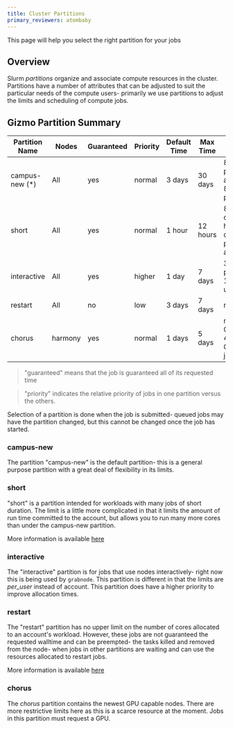 ```yaml
---
title: Cluster Partitions
primary_reviewers: atombaby
---
```


This page will help you select the right partition for your jobs

## Overview

Slurm _partitions_ organize and associate compute resources in the cluster. Partitions have a number of attributes that can be adjusted to suit the particular needs of the compute users- primarily we use partitions to adjust the limits and scheduling of compute jobs.

## Gizmo Partition Summary

| Partition Name | Nodes | Guaranteed | Priority | Default Time | Max Time | Limits
|----------------|-------|------------|----------|----------|----------|--------
| campus-new (*) | All   | yes        | normal   | 3 days   | 30 days  | 800 cores per account, 800 cores per user
| short          | All   | yes        | normal   | 1 hour   | 12 hours | 8000 core-hours committed per account
| interactive    | All   | yes        | higher   | 1 day    | 7 days   | 36 cores per user, 1 GPU per user
| restart        | All   | no         | low      | 3 days   | 7 days   | no limit
| chorus        | harmony   | yes         | normal      | 1 days   | 5 days   | min 1 GPU, max 4, max 8 CPU per job

> "guaranteed" means that the job is guaranteed all of its requested time

> "priority" indicates the relative priority of jobs in one partition versus the others.

Selection of a partition is done when the job is submitted- queued jobs may have the partition changed, but this cannot be changed once the job has started.

### campus-new

The partition "campus-new" is the default partition- this is a general purpose partition with a great deal of flexibility in its limits.

### short

"short" is a partition intended for workloads with many jobs of short duration.  The limit is a little more complicated in that it limits the amount of run time committed to the account, but allows you to run many more cores than under the campus-new partition.

More information is available [here](/compdemos/gizmo_short_partition/)

### interactive

The "interactive" partition is for jobs that use nodes interactively- right now this is being used by `grabnode`.  This partition is different in that the limits are _per_user_ instead of account.  This partition does have a higher priority to improve allocation times.

### restart

The "restart" partition has no upper limit on the number of cores allocated to an account's workload.  However, these jobs are not guaranteed the requested walltime and can be preempted- the tasks killed and removed from the node- when jobs in other partitions are waiting and can use the resources allocated to restart jobs.

More information is available [here](/scicomputing/compute_restart/)

### chorus

The _chorus_ partition contains the newest GPU capable nodes.  There are more restrictive limits here as this is a scarce resource at the moment.  Jobs in this partition must request a GPU.
